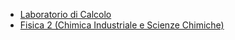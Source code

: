 <!--
.. title: Didattica
.. slug: didattica
.. date: 2023-07-02 21:37:44 UTC+02:00
.. tags: 
.. category: didattica
.. link: 
.. description: 
.. type: text
-->

* <a href="link://slug/labcalc">Laboratorio di Calcolo</a>
* <a href="link://slug/fisica2">Fisica 2 (Chimica Industriale e Scienze Chimiche)</a>

